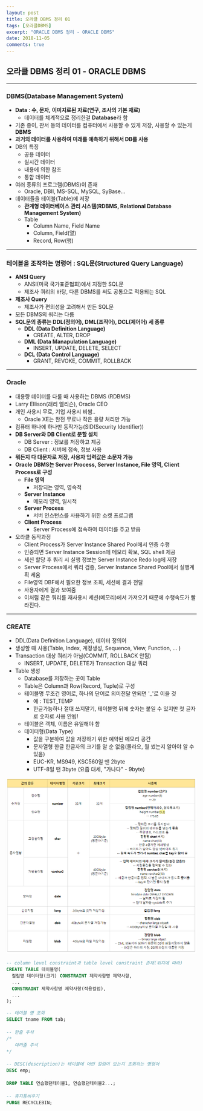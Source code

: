 ```yaml
---
layout: post
title: 오라클 DBMS 정리 01
tags: [오라클DBMS]
excerpt: "ORACLE DBMS 정리 - ORACLE DBMS"
date: 2018-11-05
comments: true
---
```


## 오라클 DBMS 정리 01 - ORACLE DBMS

---


### DBMS(Database Management System)
* **Data : 수, 문자, 이미지로된 자료(연구, 조사의 기본 재료)**
  - 데이터를 체계적으로 정리한걸 **Database**라 함
* 기존 종이, 판서 등의 데이터를 컴퓨터에서 사용할 수 있게 저장, 사용할 수 있는게 **DBMS**
* **과거의 데이터를 사용하여 미래를 예측하기 위해서 DB를 사용**
* DB의 특징
  - 공용 데이터
  - 실시간 데이터
  - 내용에 의한 참조
  - 통합 데이터
* 여러 종류의 프로그램(DBMS)이 존재
  - Oracle, DBII, MS-SQL, MySQL, SyBase...
* 데이터들을 테이블(Table)에 저장
  - **관계형 데이터베이스 관리 시스템(RDBMS, Relational Database Management System)**
  - Table
    + Column Name, Field Name
    + Column, Field(열)
    + Record, Row(행)


---

### 테이블을 조작하는 명령어 : SQL문(Structured Query Language)

* **ANSI Query**
  - ANSI(미국 국가표준협회)에서 지정한 SQL문
  - 제조사 쿼리의 바탕, 다른 DBMS를 써도 공통으로 적용되는 SQL
* **제조사 Query**
  - 제조사가 편의성을 고려해서 만든 SQL문
* 모든 DBMS의 쿼리는 다름
* **SQL문의 종류는 DDL(정의어), DML(조작어), DCL(제어어) 세 종류**
  - **DDL (Data Definition Language)**
    + CREATE, ALTER, DROP
  - **DML (Data Manapulation Language)**
    + INSERT, UPDATE, DELETE, SELECT
  - **DCL (Data Control Language)**
    + GRANT, REVOKE, COMMIT, ROLLBACK

---

### Oracle
* 대용량 데이터를 다룰 때 사용하는 DBMS (RDBMS)
* Larry Ellison(래리 엘리슨), Oracle CEO
* 개인 사용시 무료, 기업 사용시 비쌈..
  - Oracle XE는 완전 무료나 작은 용량 처리만 가능
* 컴퓨터 하나에 하나만 동작가능(SID(Security Identifier))
* **DB Server와 DB Client로 분할 설치**
  - DB Server : 정보를 저장하고 제공
  - DB Client : 서버에 접속, 정보 사용
* **뭐든지 다 대문자로 저장, 사용자 입력값은 소문자 가능**
* **Oracle DBMS는 Server Process, Server Instance, File 영역, Client Process로 구성**
  - **File 영역**
    + 저장되는 영역, 영속적
  - **Server Instance**
    + 메모리 영역, 일시적
  - **Server Process**
    + 서버 인스턴스를 사용하기 위한 소켓 프로그램
  - **Client Process**
    + Server Process에 접속하여 데이터를 주고 받음
* 오라클 동작과정
  - Client Process가 Server Instance Shared Pool에서 인증 수행
  - 인증되면 Server Instance Session에 메모리 확보, SQL shell 제공
  - 세션 할당 후 쿼리 시 실행 정보는 Server Instance Redo log에 저장
  - Server Process에서 쿼리 검증, Server Instance Shared Pool에서 실행계획 세움
  - File영역 DBF에서 필요한 정보 조회, 세션에 결과 전달
  - 사용자에게 결과 보여줌
  - 이처럼 같은 쿼리를 재사용시 세션(메모리)에서 가져오기 때문에 수행속도가 빨라진다.

---


### CREATE
* DDL(Data Definition Language), 데이터 정의어
* 생성할 때 사용(Table, Index, 계정생성, Sequence, View, Function, ... )
* Transaction 대상 쿼리가 아님(COMMIT, ROLLBACK 안됨) 
  - INSERT, UPDATE, DELETE가 Transaction 대상 쿼리
* Table 생성
  - Database를 저장하는 곳이 Table
  - Table은 Column과 Row(Record, Tuple)로 구성
  - 테이블명 무조건 영어로, 하나의 단어로 의미전달 안되면 '_'로 이을 것
    + 예 : TEST_TEMP
    + 한글가능하나 절대 쓰지말기, 테이블명 뒤에 숫자는 붙일 수 있지만 첫 글자로 숫자로 사용 안됨!
  - 테이블은 객체, 이름은 유일해야 함
  - 데이터형(Data Type)
    + 값을 구분하여 값을 저장하기 위한 예약된 메모리 공간
    + 문자열형 한글 한글자의 크기를 알 순 없음(몰라요, 뭘 썼는지 알아야 알 수 있음)
    + EUC-KR, MS949, KSC560일 땐 2byte
    + UTF-8일 땐 3byte (요즘 대세, "가나다" - 9byte)


![01-01](https://github.com/younggeun0/younggeun0.github.io/blob/master/_posts/img/oracle/01-01.PNG?raw=true)



~~~sql
-- column level constraint과 table level constraint 존재(위치에 따라)
CREATE TABLE 테이블명(
  컬럼명 데이터형(크기) CONSTRAINT 제약사항명 제약사항,  
  ...
  CONSTRAINT 제약사항명 제약사항(적용컬럼),
  ...
);
~~~

~~~sql
-- 테이블 명 조회
SELECT tname FROM tab;

-- 한줄 주석
/*
   여러줄 주석
*/

-- DESC(description)는 테이블에 어떤 컬럼이 있는지 조회하는 명령어
DESC emp; 

DROP TABLE 연습했던테이블1, 연습했던테이블2...;

-- 휴지통비우기
PURGE RECYCLEBIN; 
~~~




